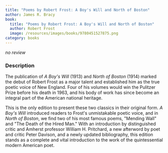 ```yaml
---
title: "Poems by Robert Frost: A Boy's Will and North of Boston"
author: James R. Bracy
book:
  title: "Poems by Robert Frost: A Boy's Will and North of Boston"
  author: Robert Frost
  image: /resources/images/books/9780451527875.png
category: books
---
```


*no review*

### Description

The publication of *A Boy's Will* (1913) and *North of Boston* (1914)
marked the debut of Robert Frost as a major talent and established him
as the true poetic voice of New England. Four of his volumes would win
the Pulitzer Prize before his death in 1963, and his body of work has
since become an integral part of the American national heritage.

This is the only edition to present these two classics in their
original form. *A Boy's Will* introduced readers to Frost's
unmistakable poetic voice, and in *North of Boston*, we find two of
his most famous poems, "Mending Wall" and "The Death of the Hired
Man." With an introduction by distinguished critic and Amherst
professor William H. Pritchard, a new afterword by poet and critic
Peter Davison, and a newly updated bibliography, this edition stands
as a complete and vital introduction to the work of the quintessential
modern American poet.
